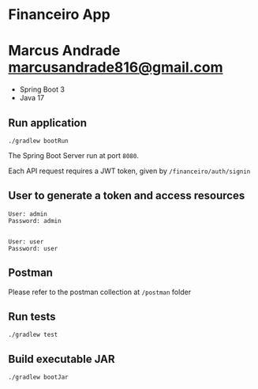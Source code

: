 # Financeiro App
# Marcus Andrade <marcusandrade816@gmail.com>

* Spring Boot 3
* Java 17

## Run application
```
./gradlew bootRun
```
The Spring Boot Server run at port `8080`.

Each API request requires a JWT token, given by `/financeiro/auth/signin`

## User to generate a token and access resources 
```
User: admin
Password: admin


User: user
Password: user
```
## Postman
Please refer to the postman collection at `/postman` folder

## Run tests
```
./gradlew test
```

## Build executable JAR
```
./gradlew bootJar
```
